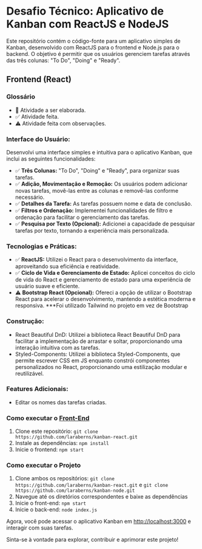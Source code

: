 # Desafio Técnico: Aplicativo de Kanban com ReactJS e NodeJS

Este repositório contém o código-fonte para um aplicativo simples de Kanban, desenvolvido com ReactJS para o frontend e Node.js para o backend. O objetivo é permitir que os usuários gerenciem tarefas através das três colunas: "To Do", "Doing" e "Ready".

## Frontend (React)

### Glossário

- 🔲 Atividade a ser elaborada.
- ✅ Atividade feita.
- ⚠️ Atividade feita com observações.

### Interface do Usuário:

Desenvolvi uma interface simples e intuitiva para o aplicativo Kanban, que inclui as seguintes funcionalidades:

- ✅ **Três Colunas:** "To Do", "Doing" e "Ready", para organizar suas tarefas.
- ✅ **Adição, Movimentação e Remoção:** Os usuários podem adicionar novas tarefas, movê-las entre as colunas e removê-las conforme necessário.
- ✅ **Detalhes da Tarefa:** As tarefas possuem nome e data de conclusão.
- ✅ **Filtros e Ordenação:** Implementei funcionalidades de filtro e ordenação para facilitar o gerenciamento das tarefas.
- ✅ **Pesquisa por Texto (Opcional):** Adicionei a capacidade de pesquisar tarefas por texto, tornando a experiência mais personalizada.

### Tecnologias e Práticas:

- ✅ **ReactJS:** Utilizei o React para o desenvolvimento da interface, aproveitando sua eficiência e reatividade.
- ✅ **Ciclo de Vida e Gerenciamento de Estado:** Aplicei conceitos do ciclo de vida do React e gerenciamento de estado para uma experiência de usuário suave e eficiente.
- ⚠️ **Bootstrap React (Opcional):** Ofereci a opção de utilizar o Bootstrap React para acelerar o desenvolvimento, mantendo a estética moderna e responsiva. 
***Foi utilizado Tailwind no projeto em vez de Bootstrap

### Construção:
- React Beautiful DnD: Utilizei a biblioteca React Beautiful DnD para facilitar a implementação de arrastar e soltar, proporcionando uma interação intuitiva com as tarefas.
- Styled-Components: Utilizei a biblioteca Styled-Components, que permite escrever CSS em JS enquanto constrói componentes personalizados no React, proporcionando uma estilização modular e reutilizável.

### Features Adicionais:
- Editar os nomes das tarefas criadas.
  
### Como executar o [Front-End](https://github.com/laraberns/kanban-react)

1. Clone este repositório: `git clone https://github.com/laraberns/kanban-react.git`
2. Instale as dependências: `npm install`
3. Inicie o frontend: `npm start`


### Como executar o Projeto

1. Clone ambos os repositórios: `git clone https://github.com/laraberns/kanban-react.git` e `git clone https://github.com/laraberns/kanban-node.git`
2. Navegue até os diretórios correspondentes e baixe as dependências
3. Inicie o front-end: `npm start`
3. Inicie o back-end: `node index.js`

Agora, você pode acessar o aplicativo Kanban em [http://localhost:3000](http://localhost:3001) e interagir com suas tarefas.

Sinta-se à vontade para explorar, contribuir e aprimorar este projeto!